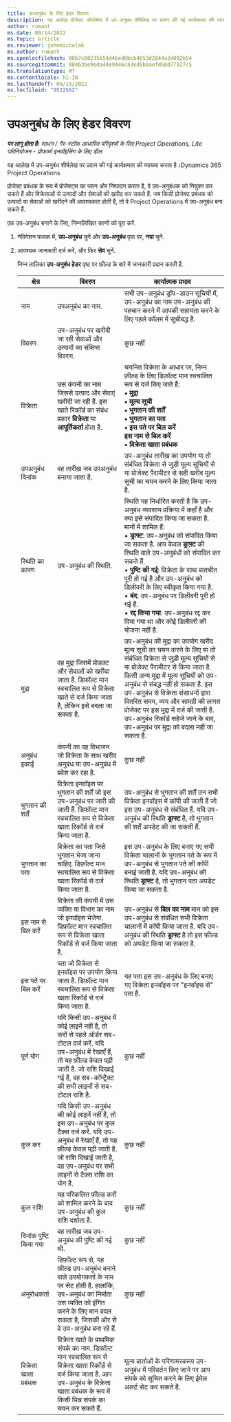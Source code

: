 ```yaml
---
title: उपअनुबंध के लिए हेडर विवरण
description: यह आलेख प्रोजेक्ट ऑपरेशंस में उप-अनुबंध शीर्षलेख पर प्रदान की गई कार्यक्षमता की व्याख्या करता है।
author: rumant
ms.date: 09/14/2022
ms.topic: article
ms.reviewer: johnmichalak
ms.author: rumant
ms.openlocfilehash: 00b7c08235654d4bed0bcb4053d2044a3d092b54
ms.sourcegitcommit: 08eb3be9eda44e9446c43ed9b6aefd58d77927c5
ms.translationtype: MT
ms.contentlocale: hi-IN
ms.lasthandoff: 09/15/2022
ms.locfileid: "9522562"
---
```

# <a name="header-details-for-subcontracts"></a>उपअनुबंध के लिए हेडर विवरण

_**पर लागू होता है:** साधन / गैर-स्टॉक आधारित परिदृश्यों के लिए Project Operations, Lite परिनियोजन - प्रोफार्मा इनवॉइसिंग के लिए डील_

यह आलेख में उप-अनुबंध शीर्षलेख पर प्रदान की गई कार्यक्षमता की व्याख्या करता है।Dynamics 365 Project Operations

प्रोजेक्ट प्रबंधक के रूप में प्रोजेक्ट्स का प्लान और निष्पादन करता है, वे उप-अनुबंधक को नियुक्त कर सकते हैं और विक्रेताओं से उत्पादों और सेवाओं की खरीद कर सकते हैं. जब किसी प्रोजेक्ट प्रबंधक को उत्पादों या सेवाओं को खरीदने की आवश्यकता होती है, तो वे Project Operations में उप-अनुबंध बना सकते हैं.

एक उप-अनुबंध बनाने के लिए, निम्नलिखित चरणों को पूरा करें.

1. नेविगेशन फलक में, **उप-अनुबंध** चुनें और **उप-अनुबंध** पृष्ठ पर, **नया** चुनें.
2. आवश्यक जानकारी दर्ज करें, और फिर **सेव** चुनें.

    निम्न तालिका **उप-अनुबंध हेडर** पृष्ठ पर फ़ील्ड के बारे में जानकारी प्रदान करती है.

    | क्षेत्र | विवरण |कार्यात्मक प्रभाव |
    |---|------|---| 
    | नाम | उपअनुबंध का नाम. | सभी उप-अनुबंध ड्रॉप-डाउन सूचियों में, उप-अनुबंध का नाम उप-अनुबंध की पहचान करने में आपकी सहायता करने के लिए पहले कॉलम में सूचीबद्ध है. | 
    | विवरण | उप-अनुबंध पर खरीदी जा रही सेवाओं और उत्पादों का संक्षिप्त विवरण. | कुछ नहीं |
    | विक्रेता | उस कंपनी का नाम जिससे उत्पाद और सेवाएं खरीदी जा रही हैं. इस खाते रिकॉर्ड का संबंध प्रकार **विक्रेता** या **आपूर्तिकर्ता** होता है. | चयनित विक्रेता के आधार पर, निम्न फ़ील्ड के लिए डिफ़ॉल्ट मान स्वचालित रूप से दर्ज किए जाते हैं:<br/> **• मुद्रा** </br> **• मूल्य सूची** </br> **• भुगतान की शर्तें**</br> **• भुगतान का पता**</br> **• इस पते पर बिल करें**</br> **इस नाम से बिल करें** </br>**• विक्रेता खाता प्रबंधक**|
    | उपअनुबंध दिनांक | वह तारीख़ जब उपअनुबंध बनाया जाता है. | उप-अनुबंध तारीख़ का उपयोग या तो संबंधित विक्रेता से जुड़ी मूल्य सूचियों से या प्रोजेक्ट पैरामीटर से सही खरीद मूल्य सूची का चयन करने के लिए किया जाता है. |
    | स्थिति का कारण | उप-अनुबंध की स्थिति. | स्थिति यह निर्धारित करती है कि उप-अनुबंध व्यवसाय प्रक्रिया में कहाँ है और क्या इसे संपादित किया जा सकता है. <br/>मानों में शामिल हैं:<br>• **ड्राफ्ट**: उप-अनुबंध को संपादित किया जा सकता है. आप केवल **ड्राफ़्ट** की स्थिति वाले उप-अनुबंधों को संपादित कर सकते हैं.<br/>• **पुष्टि की गई**: विक्रेता के साथ बातचीत पूरी हो गई है और उप-अनुबंध को डिलीवरी के लिए स्वीकृत किया गया है. <br/>• **बंद**: उप-अनुबंध पर डिलीवरी पूरी हो गई है.<br/>• **रद्द किया गया**: उप-अनुबंध रद्द कर दिया गया था और कोई डिलीवरी की योजना नहीं है.  | 
    | मुद्रा | वह मुद्रा जिसमें प्रोडक्ट और सेवाओं को खरीदा जाता है. डिफ़ॉल्ट मान स्वचालित रूप से विक्रेता खाते से दर्ज किया जाता है, लेकिन इसे बदला जा सकता है. | उप-अनुबंध की मुद्रा का उपयोग खरीद मूल्य सूची का चयन करने के लिए या तो संबंधित विक्रेता से जुड़ी मूल्य सूचियों से या प्रोजेक्ट पैरामीटर से किया जाता है. किसी अन्य मुद्रा में मूल्य सूचियों को उप-अनुबंध से संबद्ध नहीं हो सकता है. इस उप-अनुबंध से विक्रेता संसाधनों द्वारा वितरित समय, व्यय और सामग्री की लागत प्रोजेक्ट पर इस मुद्रा में दर्ज की जाती है. उप-अनुबंध रिकॉर्ड सहेजे जाने के बाद, उप-अनुबंध पर मुद्रा को बदला नहीं जा सकता है.|
    | अनुबंध इकाई | कंपनी का वह विभाजन जो विक्रेता के साथ खरीद अनुबंध या उप-अनुबंध में प्रवेश कर रहा है. | कुछ नहीं |
    | भुगतान की शर्तें | विक्रेता इनवॉइस पर भुगतान की शर्तें जो इस उप-अनुबंध पर जारी की जाती हैं. डिफ़ॉल्ट मान स्वचालित रूप से विक्रेता खाता रिकॉर्ड से दर्ज किया जाता है. | उप-अनुबंध से भुगतान की शर्तें उन सभी विक्रेता इनवॉइस में कॉपी की जाती हैं जो इस उप-अनुबंध से संबंधित हैं. यदि उप-अनुबंध की स्थिति **ड्राफ्ट** है, तो भुगतान की शर्तें अपडेट की जा सकती हैं. | 
    | भुगतान का पता | विक्रेता का पता जिसे भुगतान भेजा जाना चाहिए. डिफ़ॉल्ट मान स्वचालित रूप से विक्रेता खाता रिकॉर्ड से दर्ज किया जाता है. | इस उप-अनुबंध के लिए बनाए गए सभी विक्रेता चालानों के भुगतान पते के रूप में उप-अनुबंध से भुगतान पते की कॉपी बनाई जाती है. यदि उप-अनुबंध की स्थिति **ड्राफ्ट** है, तो भुगतान पता अपडेट किया जा सकता है.|
    | इस नाम से बिल करें | विक्रेता की कंपनी में उस व्यक्ति या विभाग का नाम जो इनवॉइस भेजेगा. डिफ़ॉल्ट मान स्वचालित रूप से विक्रेता खाता रिकॉर्ड से दर्ज किया जाता है. | उप-अनुबंध से **बिल का नाम** मान को इस उप-अनुबंध से संबंधित सभी विक्रेता चालानों में कॉपी किया जाता है. यदि उप-अनुबंध की स्थिति **ड्राफ्ट** है तो इस फ़ील्ड को अपडेट किया जा सकता है.|
    | इस पते पर बिल करें | पता जो विक्रेता से इनवॉइस पर उपयोग किया जाता है. डिफ़ॉल्ट मान स्वचालित रूप से विक्रेता खाता रिकॉर्ड से दर्ज किया जाता है. | यह पता इस उप-अनुबंध के लिए बनाए गए विक्रेता इनवॉइस पर "इनवॉइस से" पता है. |
    | पूर्ण योग | यदि किसी उप-अनुबंध में कोई लाइनें नहीं है, तो करों से पहले ऑर्डर सब-टोटल दर्ज करें. यदि उप-अनुबंध में रेखाएँ हैं, तो यह फ़ील्ड केवल पढ़ी जाती है. जो राशि दिखाई गई है, वह सब-कॉन्ट्रैक्ट की सभी लाइनों से सब-टोटल राशि है. | कुछ नहीं |
    | कुल कर | यदि किसी उप-अनुबंध की कोई लाइनें नहीं है, तो इस उप-अनुबंध पर कुल टैक्स दर्ज करें. यदि उप-अनुबंध में रेखाएँ हैं, तो यह फ़ील्ड केवल पढ़ी जाती है. जो राशि दिखाई जाती है, वह उप-अनुबंध पर सभी लाइनों से टैक्स राशि का योग है. | कुछ नहीं |
    | कुल राशि | यह परिकलित फ़ील्ड करों को शामिल करने के बाद उप-अनुबंध की कुल राशि दर्शाता है. | कुछ नहीं |
    | दिनांक पुष्टि किया गया | वह तारीख़ जब उप-अनुबंध की पुष्टि की गई थी. | कुछ नहीं |
    | अनुरोधकर्ता | डिफ़ॉल्ट रूप से, यह फ़ील्ड उप-अनुबंध बनाने वाले उपयोगकर्ता के नाम पर सेट होती है. हालांकि, उप-अनुबंध का निर्माता उस व्यक्ति को इंगित करने के लिए मान बदल सकता है, जिसकी ओर से वे उप-अनुबंध बना रहे हैं. | कुछ नहीं |
    | विक्रेता खाता प्रबंधक | विक्रेता खाते के प्राथमिक संपर्क का नाम. डिफ़ॉल्ट मान स्वचालित रूप से विक्रेता खाता रिकॉर्ड से दर्ज किया जाता है. आप उप-अनुबंध के विक्रेता खाता प्रबंधक के रूप में किसी भिन्न संपर्क का चयन कर सकते हैं. | मूल्य वार्ताओं के परिणामस्वरूप उप-अनुबंध में परिवर्तन किए जाने पर आप संपर्क को सूचित करने के लिए ईमेल अलर्ट सेट कर सकते है. |
